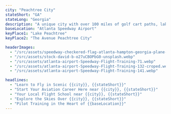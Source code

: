 ```yaml
---
city: "Peachtree City"
stateShort: "GA"
stateLong: "Georgia"
description: "A unique city with over 100 miles of golf cart paths, lakeside views, and serene neighborhoods."
baseLocation: "Atlanta Speedway Airport"
keyPlace1: "Lake Peachtree"
keyPlace2: "The Avenue Peachtree City"

headerImages:
  - "/src/assets/speedway-checkered-flag-atlanta-hampton-georgia-plane-3.webp"
  - "/src/assets/stock-david-b-o27uCBOPbG0-unsplash.webp"
  - "/src/assets/atlanta-airport-Speedway-Flight-Training-71.webp"
  - "/src/assets/atlanta-airport-Speedway-Flight-Training-132-croped.webp"
  - "/src/assets/atlanta-airport-Speedway-Flight-Training-141.webp"

headlines:
  - "Learn to Fly in Scenic {{city}}, {{stateShort}}"
  - "Start Your Aviation Career Here near {{city}}, {{stateShort}}"
  - "Your Local Flight School near {{city}}, {{stateShort}}"
  - "Explore the Skies Over {{city}}, {{stateShort}}"
  - "Pilot Training in the Heart of {{baseLocation}}"
---
```

